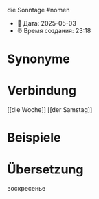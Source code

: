 die Sonntage
#nomen
- 📍 Дата: 2025-05-03
- ⏰ Время создания: 23:18
# Synonyme

# Verbindung 
[[die Woche]]
[[der Samstag]]
# Beispiele

# Übersetzung
воскресенье